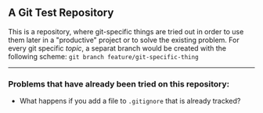 ## A Git Test Repository

This is a repository, where git-specific things are tried out in order to use them later in a "productive" project or to solve the existing problem. For every git specific *topic*, a separat branch would be created with the following scheme: `git branch feature/git-specific-thing`

<hr>

### Problems that have already been tried on this repository:

- What happens if you add a file to `.gitignore` that is already tracked?

